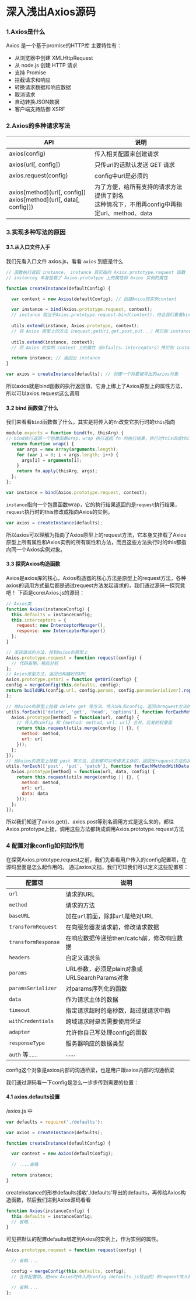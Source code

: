 # 深入浅出Axios源码
### 1.Axios是什么
Axios 是一个基于promise的HTTP库
主要特性有：
- 从浏览器中创建 XMLHttpRequest
- 从 node.js 创建 HTTP 请求
- 支持 Promise
- 拦截请求和响应
- 转换请求数据和响应数据
- 取消请求
- 自动转换JSON数据
- 客户端支持防御 XSRF
### 2.Axios的多种请求写法
|API|说明|
|-|- |
|axios(config)|传入相关配置来创建请求|
|axios(url[, config])|只传url的话默认发送 GET 请求|
|axios.request(config)|config中url是必须的|
|axios[method](url[, config])<br>axios[method](url[, data[, config]])|为了方便，给所有支持的请求方法提供了别名<br>这种情况下，不用再config中再指定url、method、data|
 ### 3.实现多种写法的原因
   #### 3.1.从入口文件入手
  我们先看入口文件 axios.js，看看 `axios` 到底是什么
  ```js
  // 函数执行返回 instance， instance 其实指向 Axios.prototype.request 函数
  // instanceg 本身挂载了 Axios.prototype 上的属性和 Axios 实例的属性

function createInstance(defaultConfig) {

    var context = new Axios(defaultConfig); // 创建Axios的实例context

    var instance = bind(Axios.prototype.request, context);
    // instance 相当于Axios.prototype.request.bind(context)，待会我们看看bind的实现
    
    utils.extend(instance, Axios.prototype, context);
    // 将 Axios 原型上的方法（request,getUri,get,post,put...）拷贝到 instance 上
    
    utils.extend(instance, context);
    // 将 Axios 的实例 context 上的属性（defaults、interceptors）拷贝到 instance

    return instance; // 返回出 instance
}

var axios = createInstance(defaults); // 创建一个将要被导出的axios对象


  ```

  所以axios就是bind函数的执行返回值，它身上绑上了Axios原型上的属性方法，所以可以axios.request这么调用



  #### 3.2 bind 函数做了什么
  我们来看看`bind`函数做了什么，其实是将传入的`fn`改变它执行时的`this`指向
  ```js
  module.exports = function bind(fn, thisArg) {
  // bind执行返回一个包裹函数wrap，wrap 执行返回 fn 的执行结果，执行时this改成thisArg
    return function wrap() {
      var args = new Array(arguments.length);
      for (var i = 0; i < args.length; i++) {
        args[i] = arguments[i];
      }
      return fn.apply(thisArg, args);
    };
};

  ```
  ```js
  var instance = bind(Axios.prototype.request, context);
  ```
  `instance`指向一个包裹函数wrap，它的执行结果返回的是`request`执行结果，`request`执行时的this修改成指向Axios的实例。
```js
var axios = createInstance(defaults); 
```
  所以axios可以理解为指向了Axios原型上的request方法，它本身又挂载了Axios原型上所有属性和Axios实例的所有属性和方法，而且这些方法执行时的this都指向同一个Axios实例对象。

  #### 3.3 探究Axios构造函数

  Axios是axios库的核心，Axios构造器的核心方法是原型上的request方法，各种axios的调用方式最后都是通过request方法发起请求的，我们通过源码一探究竟吧！
  下面是core\Axios.js的源码：
  ```js
  // Axios类
function Axios(instanceConfig) {
    this.defaults = instanceConfig; 
    this.interceptors = {
      request: new InterceptorManager(),
      response: new InterceptorManager()
    };
}

// 发送请求的方法，挂到Axios的原型上
Axios.prototype.request = function request(config) {
    // 代码省略，稍后分析
};
// Axios原型方法，返回出构建好的URL
Axios.prototype.getUri = function getUri(config) {
  config = mergeConfig(this.defaults, config);
  return buildURL(config.url, config.params, config.paramsSerializer).replace(/^\?/, '');
};

// 给Axios的原型上挂载 delete get 等方法，传入URL和config，返回出request方法的执行结果
  utils.forEach(['delete', 'get', 'head', 'options'], function forEachMethodNoData(method) {
    Axios.prototype[method] = function(url, config) {
      // 传入的config 和 {method: method, url: url} 合并，后者的权重高
      return this.request(utils.merge(config || {}, { 
        method: method,
        url: url
      }));
    };
});
// 给Axios的原型上挂载 post 等方法，这些都可以传请求主体的，返回出request方法的执行结果
  utils.forEach(['post', 'put', 'patch'], function forEachMethodWithData(method) {
    Axios.prototype[method] = function(url, data, config) {
      return this.request(utils.merge(config || {}, {
        method: method,
        url: url,
        data: data
      }));
    };
});

  ```
  所以我们知道了axios.get()、axios.post等别名调用方式是这么来的，都往Axios.prototype上挂，调用这些方法都转成调用Axios.prototype.request方法

  ### 4 配置对象config如何起作用
  在探究Axios.prototype.request之前，我们先看看用户传入的config配置项，在源码里面是怎么起作用的。
  通过axios文档，我们可知我们可以定义这些配置项：

|配置项|说明|
|---|---|
|`url` |请求的URL|
|`method`|请求的方法|
| `baseURL`|加在`url`前面，除非`url`是绝对URL|
|`transformRequest`|在向服务器发请求前，修改请求数据|
| `transformResponse`|在响应数据传递给then/catch前，修改响应数据|
| `headers`|自定义请求头|
| `params`|URL参数，必须是plain对象或URLSearchParams对象|
|`paramsSerializer`|对params序列化的函数|
| `data`|作为请求主体的数据|
| `timeout`|指定请求超时的毫秒数，超过就请求中断|
| `withCredentials`|跨域请求时是否需要使用凭证|
| `adapter`|允许你自己写处理config的函数|
| `responseType`|服务器响应的数据类型|
| `auth` 等......|......|

 config这个对象是axios内部的沟通桥梁，也是用户跟axios内部的沟通桥梁

我们通过源码看一下config是怎么一步步传到需要的位置：
#### 4.1 axios.defaults设置
/axios.js 中
```js
var defaults = require('./defaults');

var axios = createInstance(defaults);

function createInstance(defaultConfig) {

  var context = new Axios(defaultConfig);
  
  // ....省略

  return instance;
}
```
createInstance的形参defaults接收'./defaults'导出的defaults，再传给Axios构造函数，然后我们进到Axios源码看看

```js
function Axios(instanceConfig) {
  this.defaults = instanceConfig; 
  // 省略...
}
```
可见把默认的配置defaults绑定到Axios的实例上，作为实例的属性。

```js
Axios.prototype.request = function request(config) {

  // 省略....

  config = mergeConfig(this.defaults, config); 
  // 合并配置项。把new Axios时传入的config（defaults.js导出的）和request传入的config合并

  // 省略....
};
```

